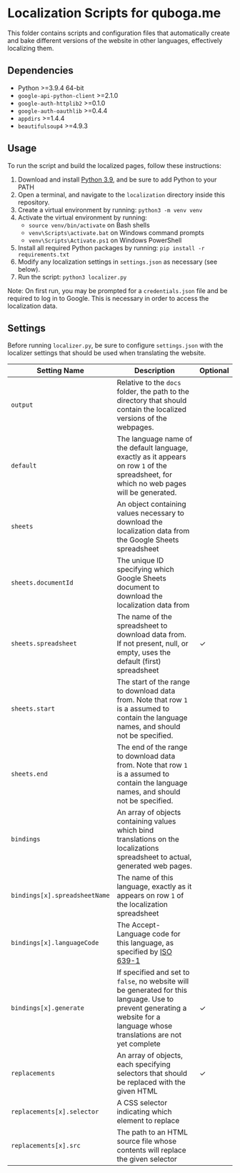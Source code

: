 # Localization Scripts for quboga.me

This folder contains scripts and configuration files that automatically create and bake different versions of the website in other languages, effectively localizing them.

## Dependencies

* Python >=3.9.4 64-bit
* `google-api-python-client` >=2.1.0
* `google-auth-httplib2` >=0.1.0
* `google-auth-oauthlib` >=0.4.4
* `appdirs` >=1.4.4
* `beautifulsoup4` >=4.9.3

## Usage

To run the script and build the localized pages, follow these instructions:

1. Download and install [Python 3.9](https://www.python.org/downloads/release/python-394/), and be sure to add Python to your PATH
2. Open a terminal, and navigate to the `localization` directory inside this repository.
3. Create a virtual environment by running: `python3 -m venv venv`
4. Activate the virtual environment by running:
    * `source venv/bin/activate` on Bash shells
    * `venv\Scripts\activate.bat` on Windows command prompts
    * `venv\Scripts\Activate.ps1` on Windows PowerShell
5. Install all required Python packages by running: `pip install -r requirements.txt`
6. Modify any localization settings in `settings.json` as necessary (see below).
7. Run the script: `python3 localizer.py`

Note: On first run, you may be prompted for a `credentials.json` file and be required to log in to Google. This is necessary in order to access the localization data.

## Settings

Before running `localizer.py`, be sure to configure `settings.json` with the localizer settings that should be used when translating the website.

Setting Name | Description | Optional
-------------|-------------|------------
`output` | Relative to the `docs` folder, the path to the directory that should contain the localized versions of the webpages.
`default` | The language name of the default language, exactly as it appears on row `1` of the spreadsheet, for which no web pages will be generated. 
`sheets` | An object containing values necessary to download the localization data from the Google Sheets spreadsheet
`sheets.documentId` | The unique ID specifying which Google Sheets document to download the localization data from
`sheets.spreadsheet` | The name of the spreadsheet to download data from. If not present, null, or empty, uses the default (first) spreadsheet | &check;
`sheets.start` | The start of the range to download data from. Note that row `1` is a assumed to contain the language names, and should not be specified.
`sheets.end` | The end of the range to download data from. Note that row `1` is a assumed to contain the language names, and should not be specified.
`bindings` | An array of objects containing values which bind translations on the localizations spreadsheet to actual, generated web pages.
`bindings[x].spreadsheetName` | The name of this language, exactly as it appears on row `1` of the localization spreadsheet
`bindings[x].languageCode` | The Accept-Language code for this language, as specified by [ISO 639-1](https://en.wikipedia.org/wiki/List_of_ISO_639-1_codes)
`bindings[x].generate` | If specified and set to `false`, no website will be generated for this language. Use to prevent generating a website for a language whose translations are not yet complete | &check;
`replacements` | An array of objects, each specifying selectors that should be replaced with the given HTML | &check;
`replacements[x].selector` | A CSS selector indicating which element to replace
`replacements[x].src` | The path to an HTML source file whose contents will replace the given selector 

